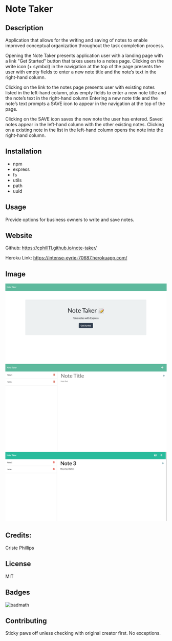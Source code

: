 # Note Taker

## Description

Application that allows for the writing and saving of notes to enable improved conceptual organization throughout the task completion process.

Opening the Note Taker presents application user with a landing page with a link "Get Started" button that takes users to a notes page. Clicking on the write icon (+ symbol) in the navigation at the top of the page presents the user with empty fields to enter a new note title and the note’s text in the right-hand column.

Clicking on the link to the notes page presents user with existing notes listed in the left-hand column, plus empty fields to enter a new note title and the note’s text in the right-hand column Entering a new note title and the note’s text prompts a SAVE icon to appear in the navigation at the top of the page.

Clicking on the SAVE icon saves the new note the user has entered.  Saved notes appear in the left-hand column with the other existing notes. Clicking on a existing note in the list in the left-hand column opens the note into the right-hand column.


## Installation
* npm
* express
* fs
* utils
* path
* uuid

## Usage
Provide options for business owners to write and save notes.

## Website
Github: https://cphill11.github.io/note-taker/

Heroku Link: https://intense-eyrie-70687.herokuapp.com/

## Image

![Screenshot](/assets/images/screenshot.png)
![Screenshot](/assets/images/screenshot2.png)
![Screenshot](/assets/images/screenshot3.png)

## Credits:

Criste Phillips 

## License
MIT

## Badges
![badmath](https://img.shields.io/github/languages/top/nielsenjared/badmath)

## Contributing
Sticky paws off unless checking with original creator first.  No exceptions.